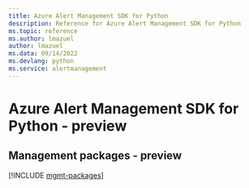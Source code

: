 ```yaml
---
title: Azure Alert Management SDK for Python
description: Reference for Azure Alert Management SDK for Python
ms.topic: reference
ms.author: lmazuel
author: lmazuel
ms.data: 09/14/2022
ms.devlang: python
ms.service: alertmanagement
---
```

# Azure Alert Management SDK for Python - preview

## Management packages - preview
[!INCLUDE [mgmt-packages](alert-management-mgmt-index.md)]